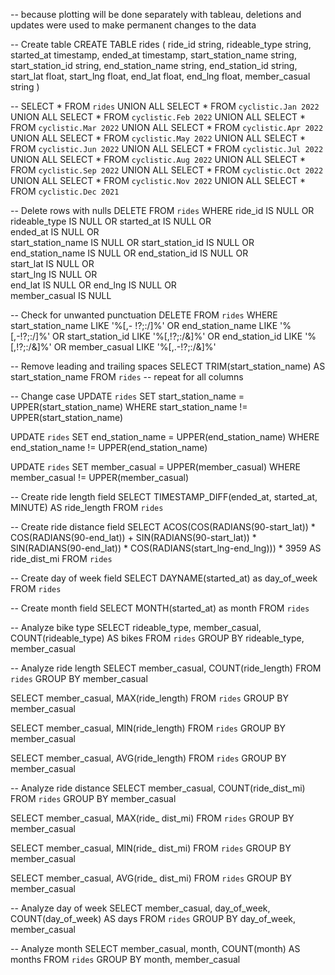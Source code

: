 -- because plotting will be done separately with tableau, deletions and updates were used to make permanent changes to the data

-- Create table
CREATE TABLE rides (
    ride_id string,
    rideable_type string,
    started_at timestamp,
    ended_at timestamp,
    start_station_name string,
    start_station_id string,
    end_station_name string,
    end_station_id string,
    start_lat float,
    start_lng float,
    end_lat float,
    end_lng float,
    member_casual string
)

--
SELECT * FROM `rides`
UNION ALL
SELECT * FROM `cyclistic.Jan 2022`
UNION ALL
SELECT * FROM `cyclistic.Feb 2022`
UNION ALL
SELECT * FROM `cyclistic.Mar 2022`
UNION ALL
SELECT * FROM `cyclistic.Apr 2022`
UNION ALL
SELECT * FROM `cyclistic.May 2022`
UNION ALL
SELECT * FROM `cyclistic.Jun 2022`
UNION ALL
SELECT * FROM `cyclistic.Jul 2022`
UNION ALL
SELECT * FROM `cyclistic.Aug 2022`
UNION ALL
SELECT * FROM `cyclistic.Sep 2022`
UNION ALL
SELECT * FROM `cyclistic.Oct 2022`
UNION ALL
SELECT * FROM `cyclistic.Nov 2022`
UNION ALL
SELECT * FROM `cyclistic.Dec 2021`

-- Delete rows with nulls
DELETE
  FROM `rides` 
  WHERE 
    ride_id IS NULL OR 
    rideable_type IS NULL OR
    started_at IS NULL OR    
    ended_at IS NULL OR      
    start_station_name IS NULL OR
    start_station_id IS NULL OR
    end_station_name IS NULL OR
    end_station_id IS NULL OR    
    start_lat IS NULL OR        
    start_lng IS NULL OR        
    end_lat IS NULL OR
    end_lng IS NULL OR        
    member_casual IS NULL

-- Check for unwanted punctuation
DELETE
 FROM `rides`
 WHERE start_station_name LIKE '%[,- !?;:/]%' OR end_station_name LIKE '%[,-!?;:/]%' 
    OR start_station_id LIKE '%[,!?;:/&]%' OR end_station_id LIKE '%[,!?;:/&]%'
    OR member_casual LIKE '%[,.-!?;:/&]%'    

-- Remove leading and trailing spaces
SELECT TRIM(start_station_name) AS start_station_name
FROM `rides`
-- repeat for all columns

-- Change case
UPDATE `rides` 
SET start_station_name = UPPER(start_station_name)
WHERE start_station_name != UPPER(start_station_name)

UPDATE `rides` 
SET end_station_name = UPPER(end_station_name)
WHERE end_station_name != UPPER(end_station_name)

UPDATE `rides` 
SET member_casual = UPPER(member_casual)
WHERE member_casual != UPPER(member_casual)

-- Create ride length field
SELECT
  TIMESTAMP_DIFF(ended_at, started_at, MINUTE) AS ride_length
  FROM `rides`

-- Create ride distance field
SELECT
    ACOS(COS(RADIANS(90-start_lat)) * COS(RADIANS(90-end_lat)) + SIN(RADIANS(90-start_lat)) *         SIN(RADIANS(90-end_lat)) * COS(RADIANS(start_lng-end_lng))) * 3959
    AS ride_dist_mi 
  FROM `rides`

-- Create day of week field
SELECT
  DAYNAME(started_at) as day_of_week
  FROM `rides`

-- Create month field
SELECT
  MONTH(started_at) as month
  FROM `rides`

-- Analyze bike type
SELECT
  rideable_type,
  member_casual,
  COUNT(rideable_type) AS bikes
  FROM `rides`
  GROUP BY rideable_type, member_casual

-- Analyze ride length
SELECT 
  member_casual,
  COUNT(ride_length)
  FROM `rides`
  GROUP BY member_casual

SELECT 
  member_casual,
  MAX(ride_length)
  FROM `rides`
  GROUP BY member_casual

SELECT 
  member_casual,
  MIN(ride_length)
  FROM `rides`
  GROUP BY member_casual

SELECT 
  member_casual,
  AVG(ride_length)
  FROM `rides`
  GROUP BY member_casual

-- Analyze ride distance
SELECT 
  member_casual,
  COUNT(ride_dist_mi)
  FROM `rides`
  GROUP BY member_casual

SELECT 
  member_casual,
  MAX(ride_ dist_mi)
  FROM `rides`
  GROUP BY member_casual

SELECT 
  member_casual,
  MIN(ride_ dist_mi)
  FROM `rides`
  GROUP BY member_casual

SELECT 
  member_casual,
  AVG(ride_ dist_mi)
  FROM `rides`
  GROUP BY member_casual

-- Analyze day of week
SELECT
  member_casual,
  day_of_week,
  COUNT(day_of_week) AS days
  FROM `rides`
  GROUP BY day_of_week, member_casual
 
-- Analyze month
SELECT
  member_casual,
  month,
  COUNT(month) AS months
  FROM `rides`
  GROUP BY month, member_casual

